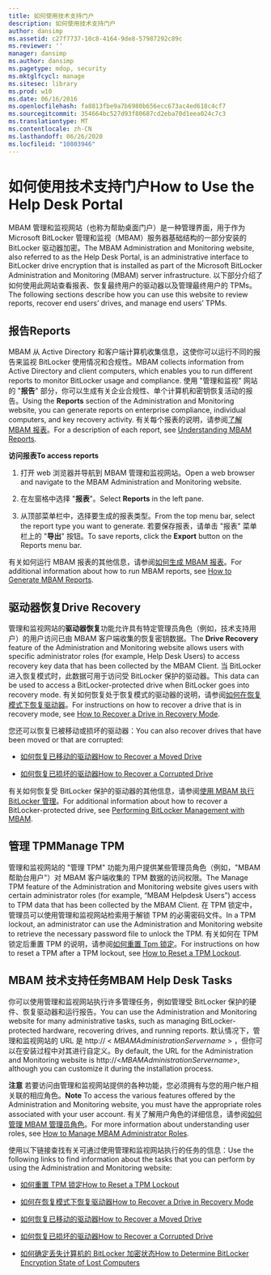 ```yaml
---
title: 如何使用技术支持门户
description: 如何使用技术支持门户
author: dansimp
ms.assetid: c27f7737-10c8-4164-9de8-57987292c89c
ms.reviewer: ''
manager: dansimp
ms.author: dansimp
ms.pagetype: mdop, security
ms.mktglfcycl: manage
ms.sitesec: library
ms.prod: w10
ms.date: 06/16/2016
ms.openlocfilehash: fa8813fbe9a7b6980b656ecc673ac4ed618c4cf7
ms.sourcegitcommit: 354664bc527d93f80687cd2eba70d1eea024c7c3
ms.translationtype: MT
ms.contentlocale: zh-CN
ms.lasthandoff: 06/26/2020
ms.locfileid: "10803946"
---
```

# <span data-ttu-id="c4cc5-103">如何使用技术支持门户</span><span class="sxs-lookup"><span data-stu-id="c4cc5-103">How to Use the Help Desk Portal</span></span>


<span data-ttu-id="c4cc5-104">MBAM 管理和监视网站（也称为帮助桌面门户）是一种管理界面，用于作为 Microsoft BitLocker 管理和监视（MBAM）服务器基础结构的一部分安装的 BitLocker 驱动器加密。</span><span class="sxs-lookup"><span data-stu-id="c4cc5-104">The MBAM Administration and Monitoring website, also referred to as the Help Desk Portal, is an administrative interface to BitLocker drive encryption that is installed as part of the Microsoft BitLocker Administration and Monitoring (MBAM) server infrastructure.</span></span> <span data-ttu-id="c4cc5-105">以下部分介绍了如何使用此网站查看报表、恢复最终用户的驱动器以及管理最终用户的 TPMs。</span><span class="sxs-lookup"><span data-stu-id="c4cc5-105">The following sections describe how you can use this website to review reports, recover end users’ drives, and manage end users’ TPMs.</span></span>

## <a href="" id="bkmk-reports"></a><span data-ttu-id="c4cc5-106">报告</span><span class="sxs-lookup"><span data-stu-id="c4cc5-106">Reports</span></span>


<span data-ttu-id="c4cc5-107">MBAM 从 Active Directory 和客户端计算机收集信息，这使你可以运行不同的报告来监视 BitLocker 使用情况和合规性。</span><span class="sxs-lookup"><span data-stu-id="c4cc5-107">MBAM collects information from Active Directory and client computers, which enables you to run different reports to monitor BitLocker usage and compliance.</span></span> <span data-ttu-id="c4cc5-108">使用 "管理和监视" 网站的 "**报告**" 部分，你可以生成有关企业合规性、单个计算机和密钥恢复活动的报告。</span><span class="sxs-lookup"><span data-stu-id="c4cc5-108">Using the **Reports** section of the Administration and Monitoring website, you can generate reports on enterprise compliance, individual computers, and key recovery activity.</span></span> <span data-ttu-id="c4cc5-109">有关每个报表的说明，请参阅[了解 MBAM 报表](understanding-mbam-reports-mbam-2.md)。</span><span class="sxs-lookup"><span data-stu-id="c4cc5-109">For a description of each report, see [Understanding MBAM Reports](understanding-mbam-reports-mbam-2.md).</span></span>

**<span data-ttu-id="c4cc5-110">访问报表</span><span class="sxs-lookup"><span data-stu-id="c4cc5-110">To access reports</span></span>**

1.  <span data-ttu-id="c4cc5-111">打开 web 浏览器并导航到 MBAM 管理和监视网站。</span><span class="sxs-lookup"><span data-stu-id="c4cc5-111">Open a web browser and navigate to the MBAM Administration and Monitoring website.</span></span>

2.  <span data-ttu-id="c4cc5-112">在左窗格中选择 "**报表**"。</span><span class="sxs-lookup"><span data-stu-id="c4cc5-112">Select **Reports** in the left pane.</span></span>

3.  <span data-ttu-id="c4cc5-113">从顶部菜单栏中，选择要生成的报表类型。</span><span class="sxs-lookup"><span data-stu-id="c4cc5-113">From the top menu bar, select the report type you want to generate.</span></span> <span data-ttu-id="c4cc5-114">若要保存报表，请单击 "报表" 菜单栏上的 "**导出**" 按钮。</span><span class="sxs-lookup"><span data-stu-id="c4cc5-114">To save reports, click the **Export** button on the Reports menu bar.</span></span>

<span data-ttu-id="c4cc5-115">有关如何运行 MBAM 报表的其他信息，请参阅[如何生成 MBAM 报表](how-to-generate-mbam-reports-mbam-2.md)。</span><span class="sxs-lookup"><span data-stu-id="c4cc5-115">For additional information about how to run MBAM reports, see [How to Generate MBAM Reports](how-to-generate-mbam-reports-mbam-2.md).</span></span>

## <a href="" id="bkmk-drirec"></a><span data-ttu-id="c4cc5-116">驱动器恢复</span><span class="sxs-lookup"><span data-stu-id="c4cc5-116">Drive Recovery</span></span>


<span data-ttu-id="c4cc5-117">管理和监视网站的**驱动器恢复**功能允许具有特定管理员角色（例如，技术支持用户）的用户访问已由 MBAM 客户端收集的恢复密钥数据。</span><span class="sxs-lookup"><span data-stu-id="c4cc5-117">The **Drive Recovery** feature of the Administration and Monitoring website allows users with specific administrator roles (for example, Help Desk Users) to access recovery key data that has been collected by the MBAM Client.</span></span> <span data-ttu-id="c4cc5-118">当 BitLocker 进入恢复模式时，此数据可用于访问受 BitLocker 保护的驱动器。</span><span class="sxs-lookup"><span data-stu-id="c4cc5-118">This data can be used to access a BitLocker-protected drive when BitLocker goes into recovery mode.</span></span> <span data-ttu-id="c4cc5-119">有关如何恢复处于恢复模式的驱动器的说明，请参阅[如何在恢复模式下恢复驱动器](how-to-recover-a-drive-in-recovery-mode-mbam-2.md)。</span><span class="sxs-lookup"><span data-stu-id="c4cc5-119">For instructions on how to recover a drive that is in recovery mode, see [How to Recover a Drive in Recovery Mode](how-to-recover-a-drive-in-recovery-mode-mbam-2.md).</span></span>

<span data-ttu-id="c4cc5-120">您还可以恢复已被移动或损坏的驱动器：</span><span class="sxs-lookup"><span data-stu-id="c4cc5-120">You can also recover drives that have been moved or that are corrupted:</span></span>

-   [<span data-ttu-id="c4cc5-121">如何恢复已移动的驱动器</span><span class="sxs-lookup"><span data-stu-id="c4cc5-121">How to Recover a Moved Drive</span></span>](how-to-recover-a-moved-drive-mbam-2.md)

-   [<span data-ttu-id="c4cc5-122">如何恢复已损坏的驱动器</span><span class="sxs-lookup"><span data-stu-id="c4cc5-122">How to Recover a Corrupted Drive</span></span>](how-to-recover-a-corrupted-drive-mbam-2.md)

<span data-ttu-id="c4cc5-123">有关如何恢复受 BitLocker 保护的驱动器的其他信息，请参阅[使用 MBAM 执行 BitLocker 管理](performing-bitlocker-management-with-mbam-mbam-2.md)。</span><span class="sxs-lookup"><span data-stu-id="c4cc5-123">For additional information about how to recover a BitLocker-protected drive, see [Performing BitLocker Management with MBAM](performing-bitlocker-management-with-mbam-mbam-2.md).</span></span>

## <a href="" id="bkmk-manatpm"></a><span data-ttu-id="c4cc5-124">管理 TPM</span><span class="sxs-lookup"><span data-stu-id="c4cc5-124">Manage TPM</span></span>


<span data-ttu-id="c4cc5-125">管理和监视网站的 "管理 TPM" 功能为用户提供某些管理员角色（例如，"MBAM 帮助台用户"）对 MBAM 客户端收集的 TPM 数据的访问权限。</span><span class="sxs-lookup"><span data-stu-id="c4cc5-125">The Manage TPM feature of the Administration and Monitoring website gives users with certain administrator roles (for example, “MBAM Helpdesk Users”) access to TPM data that has been collected by the MBAM Client.</span></span> <span data-ttu-id="c4cc5-126">在 TPM 锁定中，管理员可以使用管理和监视网站检索用于解锁 TPM 的必需密码文件。</span><span class="sxs-lookup"><span data-stu-id="c4cc5-126">In a TPM lockout, an administrator can use the Administration and Monitoring website to retrieve the necessary password file to unlock the TPM.</span></span> <span data-ttu-id="c4cc5-127">有关如何在 TPM 锁定后重置 TPM 的说明，请参阅[如何重置 Tpm 锁定](how-to-reset-a-tpm-lockout-mbam-2.md)。</span><span class="sxs-lookup"><span data-stu-id="c4cc5-127">For instructions on how to reset a TPM after a TPM lockout, see [How to Reset a TPM Lockout](how-to-reset-a-tpm-lockout-mbam-2.md).</span></span>

## <a href="" id="bkmk-helpdesk"></a> <span data-ttu-id="c4cc5-128">MBAM 技术支持任务</span><span class="sxs-lookup"><span data-stu-id="c4cc5-128">MBAM Help Desk Tasks</span></span>


<span data-ttu-id="c4cc5-129">你可以使用管理和监视网站执行许多管理任务，例如管理受 BitLocker 保护的硬件、恢复驱动器和运行报告。</span><span class="sxs-lookup"><span data-stu-id="c4cc5-129">You can use the Administration and Monitoring website for many administrative tasks, such as managing BitLocker-protected hardware, recovering drives, and running reports.</span></span> <span data-ttu-id="c4cc5-130">默认情况下，管理和监视网站的 URL 是 http:// &lt; *MBAMAdministrationServername* &gt; ，但你可以在安装过程中对其进行自定义。</span><span class="sxs-lookup"><span data-stu-id="c4cc5-130">By default, the URL for the Administration and Monitoring website is http://&lt;*MBAMAdministrationServername*&gt;, although you can customize it during the installation process.</span></span>

<span data-ttu-id="c4cc5-131">**注意** 若要访问由管理和监视网站提供的各种功能，您必须拥有与您的用户帐户相关联的相应角色。</span><span class="sxs-lookup"><span data-stu-id="c4cc5-131">**Note** To access the various features offered by the Administration and Monitoring website, you must have the appropriate roles associated with your user account.</span></span> <span data-ttu-id="c4cc5-132">有关了解用户角色的详细信息，请参阅[如何管理 MBAM 管理员角色](how-to-manage-mbam-administrator-roles-mbam-2.md)。</span><span class="sxs-lookup"><span data-stu-id="c4cc5-132">For more information about understanding user roles, see [How to Manage MBAM Administrator Roles](how-to-manage-mbam-administrator-roles-mbam-2.md).</span></span>

 

<span data-ttu-id="c4cc5-133">使用以下链接查找有关可通过使用管理和监视网站执行的任务的信息：</span><span class="sxs-lookup"><span data-stu-id="c4cc5-133">Use the following links to find information about the tasks that you can perform by using the Administration and Monitoring website:</span></span>

-   [<span data-ttu-id="c4cc5-134">如何重置 TPM 锁定</span><span class="sxs-lookup"><span data-stu-id="c4cc5-134">How to Reset a TPM Lockout</span></span>](how-to-reset-a-tpm-lockout-mbam-2.md)

-   [<span data-ttu-id="c4cc5-135">如何在恢复模式下恢复驱动器</span><span class="sxs-lookup"><span data-stu-id="c4cc5-135">How to Recover a Drive in Recovery Mode</span></span>](how-to-recover-a-drive-in-recovery-mode-mbam-2.md)

-   [<span data-ttu-id="c4cc5-136">如何恢复已移动的驱动器</span><span class="sxs-lookup"><span data-stu-id="c4cc5-136">How to Recover a Moved Drive</span></span>](how-to-recover-a-moved-drive-mbam-2.md)

-   [<span data-ttu-id="c4cc5-137">如何恢复已损坏的驱动器</span><span class="sxs-lookup"><span data-stu-id="c4cc5-137">How to Recover a Corrupted Drive</span></span>](how-to-recover-a-corrupted-drive-mbam-2.md)

-   [<span data-ttu-id="c4cc5-138">如何确定丢失计算机的 BitLocker 加密状态</span><span class="sxs-lookup"><span data-stu-id="c4cc5-138">How to Determine BitLocker Encryption State of Lost Computers</span></span>](how-to-determine-bitlocker-encryption-state-of-lost-computers-mbam-2.md)

 

 






